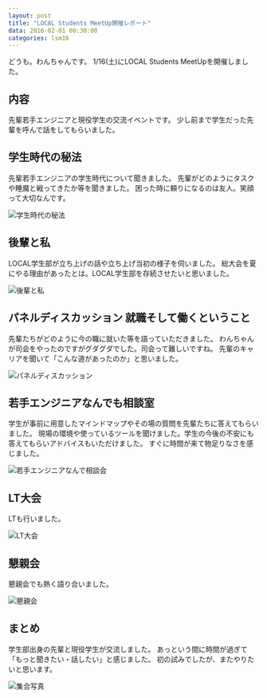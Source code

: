 ```yaml
---
layout: post
title: "LOCAL Students MeetUp開催レポート"
data: 2016-02-01 00:30:00
categories: lsm16
---
```


どうも。わんちゃんです。  1/16(土)にLOCAL Students MeetUpを開催しました。

## 内容
 先輩若手エンジニアと現役学生の交流イベントです。  少し前まで学生だった先輩を呼んで話をしてもらいました。

## 学生時代の秘法
 先輩若手エンジニアの学生時代について聞きました。  先輩がどのようにタスクや睡魔と戦ってきたか等を聞きました。  困った時に頼りになるのは友人。笑顔って大切なんです。

![学生時代の秘法](/static/img/lsm2016/dsc_5943_24359393271_o.jpg)

## 後輩と私
 LOCAL学生部が立ち上げの話や立ち上げ当初の様子を伺いました。  総大会を夏にやる理由があったとは。LOCAL学生部を存続させたいと思いました。

![後輩と私](/static/img/lsm2016/dsc_5967_24333535412_o.jpg)

## パネルディスカッション 就職そして働くということ
 先輩たちがどのように今の職に就いた等を語っていただきました。  わんちゃんが司会をやったのですがグダグダでした。司会って難しいですね。  先輩のキャリアを聞いて「こんな道があったのか」と思いました。

![パネルディスカッション](/static/img/lsm2016/dsc_5988_23814996463_o.jpg)

## 若手エンジニアなんでも相談室
 学生が事前に用意したマインドマップやその場の質問を先輩たちに答えてもらいました。  現場の環境や使っているツールを聞けました。学生の今後の不安にも答えてもらいアドバイスもいただけました。  すぐに時間が来て物足りなさを感じました。

![若手エンジニアなんで相談会](/static/img/lsm2016/dsc_5995_24415574216_o.jpg)

## LT大会
 LTも行いました。

![LT大会](/static/img/lsm2016/dsc_6008_23813597234_o.jpg)

## 懇親会
 懇親会でも熱く語り合いました。  

![懇親会](/static/img/lsm2016/dsc_6050_23813569004_o.jpg)

## まとめ
 学生部出身の先輩と現役学生が交流しました。  あっという間に時間が過ぎて「もっと聞きたい・話したい」と感じました。  初の試みでしたが、またやりたいと思います。

![集合写真](/static/img/lsm2016/dsc_6045_24441754645_o.jpg)